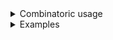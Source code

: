 <details>
<summary>Combinatoric usage</summary>

```no_run
# use std::ffi::OsString;
# use bpaf::*;
# #[allow(dead_code)]
#[derive(Debug, Clone)]
pub struct Options {
    switch: bool,
    exec: Vec<OsString>,
}

fn exec() -> impl Parser<Vec<OsString>> {
    let start = long("exec").req_flag(());
    let body = any("EXEC").guard(|s| s != ";", "end marker").many().catch();
    let end = any("TAIL").guard(|s| s == ";", "end marker");
    construct!(start, body, end).adjacent().map(|x| x.1)
}

pub fn options() -> OptionParser<Options> {
    let switch = short('s').switch();
    let exec = exec();
    construct!(Options { exec, switch }).to_options()
}
```

</details>
<details>
<summary>Examples</summary>


You can have as many items between `--exec` and `;` as you want, they all will be captured
inside the exec vector. Extra options can go either before or after the block.
```console
% app --exec foo --bar ; -s
Options { switch: true, exec: ["foo", "--bar"] }
```

</details>
